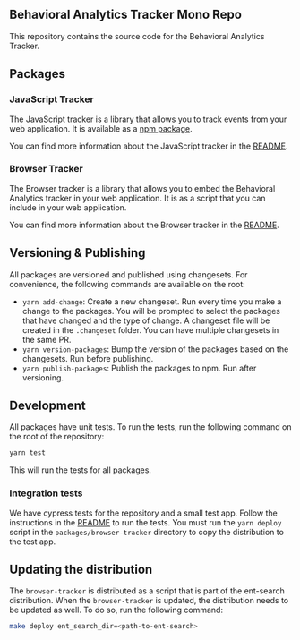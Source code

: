 ## Behavioral Analytics Tracker Mono Repo

This repository contains the source code for the Behavioral Analytics Tracker.

## Packages

### JavaScript Tracker

The JavaScript tracker is a library that allows you to track events from your web application. It is available as a [npm package](https://www.npmjs.com/package/@elastic/behavioral-analytics-javascript-tracker).

You can find more information about the JavaScript tracker in the [README](packages/javascript-tracker/README.md).

### Browser Tracker

The Browser tracker is a library that allows you to embed the Behavioral Analytics tracker in your web application. It is as a script that you can include in your web application.

You can find more information about the Browser tracker in the [README](packages/browser-tracker/README.md).

## Versioning & Publishing

All packages are versioned and published using changesets. For convenience, the following commands are available on the root:

- `yarn add-change`: Create a new changeset. Run every time you make a change to the packages. You will be prompted to select the packages that have changed and the type of change. A changeset file will be created in the `.changeset` folder. You can have multiple changesets in the same PR.
- `yarn version-packages`: Bump the version of the packages based on the changesets. Run before publishing.
- `yarn publish-packages`: Publish the packages to npm. Run after versioning.

## Development

All packages have unit tests. To run the tests, run the following command on the root of the repository:

```bash
yarn test
```

This will run the tests for all packages.

### Integration tests

We have cypress tests for the repository and a small test app. Follow the instructions in the [README](apps/sandbox/README.md) to run the tests. You must run the `yarn deploy` script in the `packages/browser-tracker` directory to copy the distribution to the test app.

## Updating the distribution

The `browser-tracker` is distributed as a script that is part of the ent-search distribution. When the `browser-tracker` is updated, the distribution needs to be updated as well. To do so, run the following command:

```bash
make deploy ent_search_dir=<path-to-ent-search>
```
